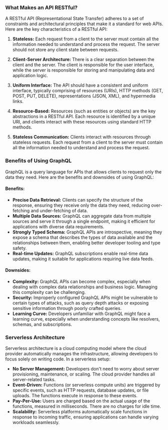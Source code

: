 ### What Makes an API RESTful?

A RESTful API (Representational State Transfer) adheres to a set of constraints and architectural principles that make it a standard for web APIs. Here are the key characteristics of a RESTful API:

1. **Stateless:** Each request from a client to the server must contain all the information needed to understand and process the request. The server should not store any client state between requests.

2. **Client-Server Architecture:** There is a clear separation between the client and the server. The client is responsible for the user interface, while the server is responsible for storing and manipulating data and application logic.

3. **Uniform Interface:** The API should have a consistent and uniform interface, typically comprising of resources (URIs), HTTP methods (GET, POST, PUT, DELETE), representations (JSON, XML), and hypermedia links.

4. **Resource-Based:** Resources (such as entities or objects) are the key abstractions in a RESTful API. Each resource is identified by a unique URI, and clients interact with these resources using standard HTTP methods.

5. **Stateless Communication:** Clients interact with resources through stateless requests. Each request from a client to the server must contain all the information needed to understand and process the request.

### Benefits of Using GraphQL

GraphQL is a query language for APIs that allows clients to request only the data they need. Here are the benefits and downsides of using GraphQL:

#### Benefits:
- **Precise Data Retrieval:** Clients can specify the structure of the response, ensuring they receive only the data they need, reducing over-fetching and under-fetching of data.
- **Multiple Data Sources:** GraphQL can aggregate data from multiple sources and serve it through a single endpoint, making it efficient for applications with diverse data requirements.
- **Strongly Typed Schema:** GraphQL APIs are introspective, meaning they expose a schema that describes the types of data available and the relationships between them, enabling better developer tooling and type safety.
- **Real-time Updates:** GraphQL subscriptions enable real-time data updates, making it suitable for applications requiring live data feeds.

#### Downsides:
- **Complexity:** GraphQL APIs can become complex, especially when dealing with complex data relationships and business logic. Managing this complexity can be challenging.
- **Security:** Improperly configured GraphQL APIs might be vulnerable to certain types of attacks, such as query depth attacks or exposing sensitive information through poorly crafted queries.
- **Learning Curve:** Developers unfamiliar with GraphQL might face a learning curve, especially when understanding concepts like resolvers, schemas, and subscriptions.

### Serverless Architecture

Serverless architecture is a cloud computing model where the cloud provider automatically manages the infrastructure, allowing developers to focus solely on writing code. In a serverless setup:

- **No Server Management:** Developers don't need to worry about server provisioning, maintenance, or scaling. The cloud provider handles all server-related tasks.
- **Event-Driven:** Functions (or serverless compute units) are triggered by specific events, such as HTTP requests, database updates, or file uploads. The functions execute in response to these events.
- **Pay-Per-Use:** Users are charged based on the actual usage of the functions, measured in milliseconds. There are no charges for idle time.
- **Scalability:** Serverless platforms automatically scale functions in response to incoming traffic, ensuring applications can handle varying workloads seamlessly.

